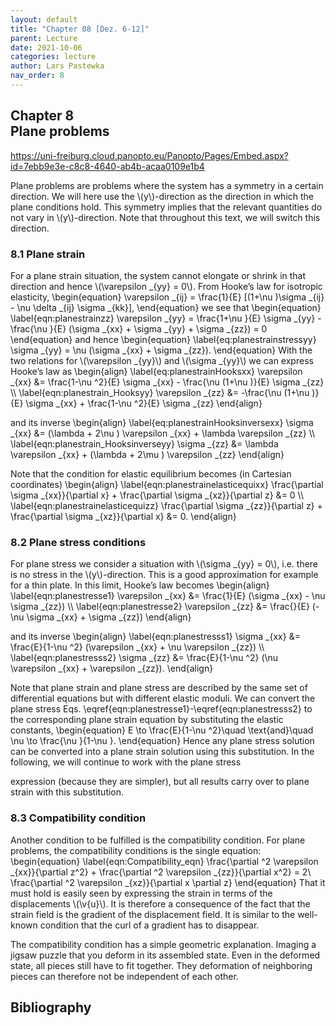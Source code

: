 ```yaml
---
layout: default
title: "Chapter 08 [Dez. 6-12]"
parent: Lecture
date: 2021-10-06
categories: lecture
author: Lars Pastewka
nav_order: 8
---
```



<h2 class='chapterHead'><span class='titlemark'>Chapter 8</span><br /><a id='x1-10008'></a>Plane problems</h2>
<!-- l. 3 --><p class='noindent'><a href='https://uni-freiburg.cloud.panopto.eu/Panopto/Pages/Embed.aspx?id=7ebb9e3e-c8c8-4640-ab4b-acaa0109e1b4' class='url'><span class='cmtt-12'>https://uni-freiburg.cloud.panopto.eu/Panopto/Pages/Embed.aspx?id=7ebb9e3e-c8c8-4640-ab4b-acaa0109e1b4</span></a>
</p><!-- l. 5 --><p class='indent'> Plane problems are problems where the system has a symmetry in a certain
direction. We will here use the \(y\)-direction as the direction in which the plane
conditions hold. This symmetry implies that the relevant quantities do not
vary in \(y\)-direction. Note that throughout this text, we will switch this
direction.
</p>
<h3 class='sectionHead'><span class='titlemark'>8.1 </span> <a id='x1-20008.1'></a>Plane strain</h3>
<!-- l. 9 --><p class='noindent'>For a plane strain situation, the system cannot elongate or shrink in that direction
and hence \(\varepsilon _{yy} = 0\). From Hooke’s law for isotropic elasticity, \begin{equation} \varepsilon _{ij} = \frac{1}{E} [(1+\nu )\sigma _{ij} - \nu \delta _{ij} \sigma _{kk}], \end{equation}
we see that \begin{equation} \label{eqn:planestrainzz} \varepsilon _{yy} = \frac{1+\nu }{E} \sigma _{yy} - \frac{\nu }{E} (\sigma _{xx} + \sigma _{yy} + \sigma _{zz}) = 0 \end{equation}
and hence \begin{equation} \label{eq:planestrainstressyy} \sigma _{yy} = \nu (\sigma _{xx} + \sigma _{zz}). \end{equation}
With the two relations for \(\varepsilon _{yy}\) and \(\sigma _{yy}\) we can express Hooke’s law as \begin{align} \label{eq:planestrainHooksxx} \varepsilon _{xx} &amp;= \frac{1-\nu ^2}{E} \sigma _{xx} - \frac{\nu (1+\nu )}{E} \sigma _{zz} \\ \label{eqn:planestrain_Hooksyy} \varepsilon _{zz} &amp;= -\frac{\nu (1+\nu )}{E} \sigma _{xx} + \frac{1-\nu ^2}{E} \sigma _{zz} \end{align}
</p><!-- l. 30 --><p class='indent'> and its inverse \begin{align} \label{eq:planestrainHooksinversexx} \sigma _{xx} &amp;= (\lambda + 2\nu ) \varepsilon _{xx} + \lambda \varepsilon _{zz} \\ \label{eqn:planestrain_Hooksinverseyy} \sigma _{zz} &amp;= \lambda \varepsilon _{xx} + (\lambda + 2\mu ) \varepsilon _{zz} \end{align}
</p><!-- l. 37 --><p class='indent'> Note that the condition for elastic equilibrium becomes (in Cartesian
coordinates) \begin{align} \label{eqn:planestrainelasticequixx} \frac{\partial \sigma _{xx}}{\partial x} + \frac{\partial \sigma _{xz}}{\partial z} &amp;= 0 \\ \label{eqn:planestrainelasticequizz} \frac{\partial \sigma _{zz}}{\partial z} + \frac{\partial \sigma _{xz}}{\partial x} &amp;= 0. \end{align}
</p><!-- l. 45 --><p class='noindent'>
</p>
<h3 class='sectionHead'><span class='titlemark'>8.2 </span> <a id='x1-30008.2'></a>Plane stress conditions</h3>
<!-- l. 48 --><p class='noindent'>For plane stress we consider a situation with \(\sigma _{yy} = 0\), i.e. there is no stress in the
\(y\)-direction. This is a good approximation for example for a thin plate. In this limit,
Hooke’s law becomes \begin{align} \label{eqn:planestresse1} \varepsilon _{xx} &amp;= \frac{1}{E} (\sigma _{xx} - \nu \sigma _{zz}) \\ \label{eqn:planestresse2} \varepsilon _{zz} &amp;= \frac{}{E} (-\nu \sigma _{xx} + \sigma _{zz}) \end{align}
</p><!-- l. 55 --><p class='indent'> and its inverse \begin{align} \label{eqn:planestresss1} \sigma _{xx} &amp;= \frac{E}{1-\nu ^2} (\varepsilon _{xx} + \nu \varepsilon _{zz}) \\ \label{eqn:planestresss2} \sigma _{zz} &amp;= \frac{E}{1-\nu ^2} (\nu \varepsilon _{xx} + \varepsilon _{zz}). \end{align}
</p><!-- l. 63 --><p class='indent'> Note that plane strain and plane stress are described by the same set of
differential equations but with different elastic moduli. We can convert the plane
stress Eqs. \eqref{eqn:planestresse1}-\eqref{eqn:planestresss2} to the
corresponding plane strain equation by substituting the elastic constants,
\begin{equation} E \to \frac{E}{1-\nu ^2}\quad \text{and}\quad \nu \to \frac{\nu }{1-\nu }. \end{equation}
Hence any plane stress solution can be converted into a plane strain solution using
this substitution. In the following, we will continue to work with the plane stress



expression (because they are simpler), but all results carry over to plane strain
with this substitution.
</p><!-- l. 69 --><p class='noindent'>
</p>
<h3 class='sectionHead'><span class='titlemark'>8.3 </span> <a id='x1-40008.3'></a>Compatibility condition</h3>
<!-- l. 71 --><p class='noindent'>Another condition to be fulfilled is the <span class='cmti-12'>compatibility condition</span>. For plane
problems, the compatibility conditions is the single equation: \begin{equation} \label{eqn:Compatibility_eqn} \frac{\partial ^2 \varepsilon _{xx}}{\partial z^2} + \frac{\partial ^2 \varepsilon _{zz}}{\partial x^2} = 2\ \frac{\partial ^2 \varepsilon _{xz}}{\partial x \partial z} \end{equation}
That it must hold is easily seen by expressing the strain in terms of the
displacements \(\v{u}\). It is therefore a consequence of the fact that the strain field is the
gradient of the displacement field. It is similar to the well-known condition that
the curl of a gradient has to disappear.
</p><!-- l. 78 --><p class='indent'> The compatibility condition has a simple geometric explanation. Imaging a
jigsaw puzzle that you deform in its assembled state. Even in the deformed state,
all pieces still have to fit together. They deformation of neighboring pieces can
therefore not be independent of each other.



</p>
<h2 class='likechapterHead'><a id='x1-50008.3'></a>Bibliography</h2>


